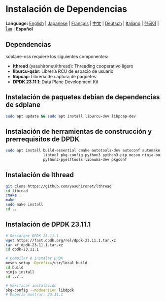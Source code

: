 # Instalación de Dependencias

**Language:** [English](../en/install-dependencies.md) | [Japanese](../ja/install-dependencies.md) | [Français](../fr/install-dependencies.md) | [中文](../zh/install-dependencies.md) | [Deutsch](../de/install-dependencies.md) | [Italiano](../it/install-dependencies.md) | [한국어](../ko/install-dependencies.md) | [ไทย](../th/install-dependencies.md) | **Español**

## Dependencias

sdplane-oss requiere los siguientes componentes:
- **lthread** (yasuhironet/lthread): Threading cooperativo ligero
- **liburcu-qsbr**: Librería RCU de espacio de usuario  
- **libpcap**: Librería de captura de paquetes
- **DPDK 23.11.1**: Data Plane Development Kit

## Instalación de paquetes debian de dependencias de sdplane

```bash
sudo apt update && sudo apt install liburcu-dev libpcap-dev
```

## Instalación de herramientas de construcción y prerrequisitos de DPDK

```bash
sudo apt install build-essential cmake autotools-dev autoconf automake \
                 libtool pkg-config python3 python3-pip meson ninja-build \
                 python3-pyelftools libnuma-dev pkgconf
```

## Instalación de lthread

```bash
git clone https://github.com/yasuhironet/lthread
cd lthread
cmake .
make
sudo make install
cd ..
```

## Instalación de DPDK 23.11.1

```bash
# Descargar DPDK 23.11.1
wget https://fast.dpdk.org/rel/dpdk-23.11.1.tar.xz
tar xf dpdk-23.11.1.tar.xz
cd dpdk-23.11.1

# Compilar e instalar DPDK
meson setup -Dprefix=/usr/local build
cd build
ninja install
cd ../..

# Verificar instalación
pkg-config --modversion libdpdk
# Debería mostrar: 23.11.1
```